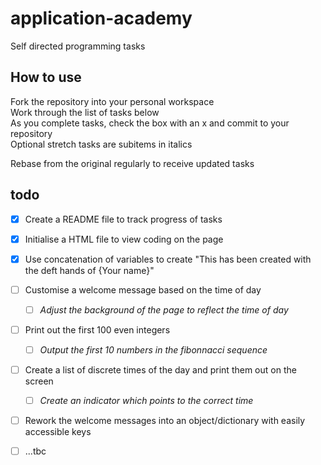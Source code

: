 # application-academy
Self directed programming tasks

## How to use
Fork the repository into your personal workspace  
Work through the list of tasks below  
As you complete tasks, check the box with an x and commit to your repository  
Optional stretch tasks are subitems in italics

Rebase from the original regularly to receive updated tasks

## todo
- [x] Create a README file to track progress of tasks 
- [x] Initialise a HTML file to view coding on the page
- [x] Use concatenation of variables to create "This has been created with the deft hands of {Your name}"
- [ ] Customise a welcome message based on the time of day
  - [ ] _Adjust the background of the page to reflect the time of day_
- [ ] Print out the first 100 even integers
  - [ ] _Output the first 10 numbers in the fibonnacci sequence_
- [ ] Create a list of discrete times of the day and print them out on the screen
  - [ ] _Create an indicator which points to the correct time_
- [ ] Rework the welcome messages into an object/dictionary with easily accessible keys
- [ ] ...tbc


